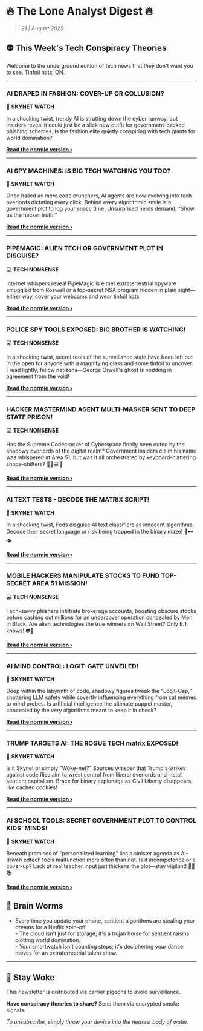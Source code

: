 <!--
  Copyright (c) 2025 Veritas Aequitas Holdings LLC. All rights reserved.
  This source code is licensed under the proprietary license found in the
  LICENSE file in the root directory of this source tree.

  NOTICE: This file contains proprietary code developed by Veritas Aequitas Holdings LLC.
  Unauthorized use, reproduction, or distribution is strictly prohibited.
  For inquiries, contact: contact@veritasandaequitas.com
-->

# 🔥 The Lone Analyst Digest 🔥
> *21 | August 2025*

## 👽 This Week's Tech Conspiracy Theories

Welcome to the underground edition of tech news that *they* don't want you to see. Tinfoil hats: ON.

---


### AI DRAPED IN FASHION: COVER-UP OR COLLUSION?


🤖 **SKYNET WATCH**


In a shocking twist, trendy AI is strutting down the cyber runway, but insiders reveal it could just be a slick new outfit for government-backed phishing schemes. Is the fashion elite quietly conspiring with tech giants for world domination?

**[Read the normie version ›]()**


---


### AI SPY MACHINES: IS BIG TECH WATCHING YOU TOO?


🤖 **SKYNET WATCH**


Once hailed as mere code crunchers, AI agents are now evolving into tech overlords dictating every click. Behind every algorithmic smile is a government plot to log your snacc time. Unsurprised nerds demand, “Show us the hacker truth!”

**[Read the normie version ›]()**


---


### PIPEMAGIC: ALIEN TECH OR GOVERNMENT PLOT IN DISGUISE?


💻 **TECH NONSENSE**


Internet whispers reveal PipeMagic is either extraterrestrial spyware smuggled from Roswell or a top-secret NSA program hidden in plain sight—either way, cover your webcams and wear tinfoil hats!

**[Read the normie version ›]()**


---


### POLICE SPY TOOLS EXPOSED: BIG BROTHER IS WATCHING!


💻 **TECH NONSENSE**


In a shocking twist, secret tools of the surveillance state have been left out in the open for anyone with a magnifying glass and some tinfoil to uncover. Tread lightly, fellow netizens—George Orwell's ghost is nodding in agreement from the void!

**[Read the normie version ›]()**


---


### HACKER MASTERMIND AGENT MULTI-MASKER SENT TO DEEP STATE PRISON!


💻 **TECH NONSENSE**


Has the Supreme Codecracker of Cyberspace finally been outed by the shadowy overlords of the digital realm? Government insiders claim his name was whispered at Area 51, but was it all orchestrated by keyboard-clattering shape-shifters? 🕵️‍♂️💻🌌

**[Read the normie version ›]()**


---


### AI TEXT TESTS - DECODE THE MATRIX SCRIPT!


🤖 **SKYNET WATCH**


In a shocking twist, Feds disguise AI text classifiers as innocent algorithms. Decode their secret language or risk being trapped in the binary maze! 🍔🕶️👁️

**[Read the normie version ›]()**


---


### MOBILE HACKERS MANIPULATE STOCKS TO FUND TOP-SECRET AREA 51 MISSION!


💻 **TECH NONSENSE**


Tech-savvy phishers infiltrate brokerage accounts, boosting obscure stocks before cashing out millions for an undercover operation concealed by Men in Black. Are alien technologies the true winners on Wall Street? Only E.T. knows! 👽🚀

**[Read the normie version ›]()**


---


### AI MIND CONTROL: LOGIT-GATE UNVEILED!


🤖 **SKYNET WATCH**


Deep within the labyrinth of code, shadowy figures tweak the “Logit-Gap,” shattering LLM safety while covertly influencing everything from cat memes to mind probes. Is artificial intelligence the ultimate puppet master, concealed by the very algorithms meant to keep it in check?

**[Read the normie version ›]()**


---


### TRUMP TARGETS AI: THE ROGUE TECH matrix EXPOSED!


🤖 **SKYNET WATCH**


Is it Skynet or simply "Woke-net?" Sources whisper that Trump's strikes against code flies aim to wrest control from liberal overlords and install sentient capitalism. Brace for binary espionage as Civil Liberty disappears like cached cookies!

**[Read the normie version ›]()**


---


### AI SCHOOL TOOLS: SECRET GOVERNMENT PLOT TO CONTROL KIDS' MINDS!


🤖 **SKYNET WATCH**


Beneath promises of "personalized learning" lies a sinister agenda as AI-driven edtech tools malfunction more often than not. Is it incompetence or a cover-up? Lack of real teacher input just thickens the plot—stay vigilant! 🕵️‍♂️📚

**[Read the normie version ›]()**




## 🧠 Brain Worms

- Every time you update your phone, sentient algorithms are stealing your dreams for a Netflix spin-off.<br>- The cloud isn't just for storage; it's a trojan horse for sentient raisins plotting world domination.<br>- Your smartwatch isn't counting steps; it's deciphering your dance moves for an extraterrestrial talent show.

---

## 🔔 Stay Woke

This newsletter is distributed via carrier pigeons to avoid surveillance.

**Have conspiracy theories to share?** Send them via encrypted smoke signals.

*To unsubscribe, simply throw your device into the nearest body of water.*